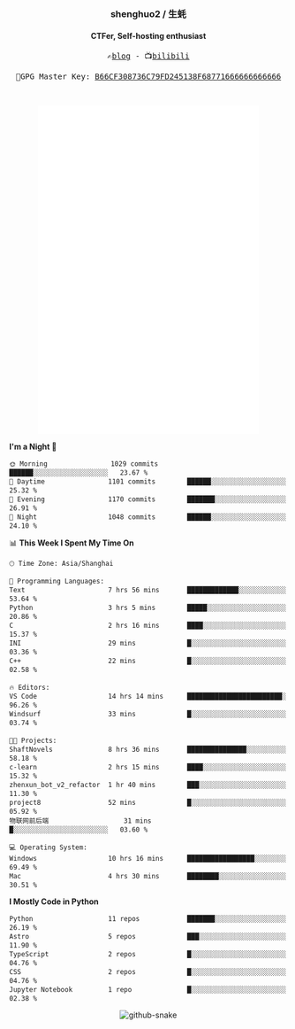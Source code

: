 <h3 align="center"> shenghuo2 / 生蚝 </h3>
<h4 align="center" >CTFer, Self-hosting enthusiast</h3>


<p align="center">
  <samp>
    ✍️<a href="https://blog.shenghuo2.top/">blog</a> -
    📺<a href="https://space.bilibili.com/85894935">bilibili</a>
  </samp>
</p>
<p align="center">
  <samp>
     🔐GPG Master Key: <a align="center" href="https://github.com/shenghuo2.gpg">B66CF308736C79FD245138F68771666666666666</a>
  </samp>
</p>
<br>
<p align="center">
  <a href="https://github.com/shenghuo2">
    <img width="400" align="top" src="https://github.com/shenghuo2/shenghuo2/blob/main/metrics.left.svg" />
  </a>
  <a href="https://github.com/shenghuo2">
    <img width="400" align="top" src="https://github.com/shenghuo2/shenghuo2/blob/main/metrics.right.svg" />
  </a>
</p>


<!--START_SECTION:waka-->
**I'm a Night 🦉** 

```text
🌞 Morning                1029 commits        ██████░░░░░░░░░░░░░░░░░░░   23.67 % 
🌆 Daytime                1101 commits        ██████░░░░░░░░░░░░░░░░░░░   25.32 % 
🌃 Evening                1170 commits        ███████░░░░░░░░░░░░░░░░░░   26.91 % 
🌙 Night                  1048 commits        ██████░░░░░░░░░░░░░░░░░░░   24.10 % 
```


📊 **This Week I Spent My Time On** 

```text
🕑︎ Time Zone: Asia/Shanghai

💬 Programming Languages: 
Text                     7 hrs 56 mins       █████████████░░░░░░░░░░░░   53.64 % 
Python                   3 hrs 5 mins        █████░░░░░░░░░░░░░░░░░░░░   20.86 % 
C                        2 hrs 16 mins       ████░░░░░░░░░░░░░░░░░░░░░   15.37 % 
INI                      29 mins             █░░░░░░░░░░░░░░░░░░░░░░░░   03.36 % 
C++                      22 mins             █░░░░░░░░░░░░░░░░░░░░░░░░   02.58 % 

🔥 Editors: 
VS Code                  14 hrs 14 mins      ████████████████████████░   96.26 % 
Windsurf                 33 mins             █░░░░░░░░░░░░░░░░░░░░░░░░   03.74 % 

🐱‍💻 Projects: 
ShaftNovels              8 hrs 36 mins       ███████████████░░░░░░░░░░   58.18 % 
c-learn                  2 hrs 15 mins       ████░░░░░░░░░░░░░░░░░░░░░   15.32 % 
zhenxun_bot_v2_refactor  1 hr 40 mins        ███░░░░░░░░░░░░░░░░░░░░░░   11.30 % 
project8                 52 mins             █░░░░░░░░░░░░░░░░░░░░░░░░   05.92 % 
物联网前后端                   31 mins             █░░░░░░░░░░░░░░░░░░░░░░░░   03.60 % 

💻 Operating System: 
Windows                  10 hrs 16 mins      █████████████████░░░░░░░░   69.49 % 
Mac                      4 hrs 30 mins       ████████░░░░░░░░░░░░░░░░░   30.51 % 
```

**I Mostly Code in Python** 

```text
Python                   11 repos            ███████░░░░░░░░░░░░░░░░░░   26.19 % 
Astro                    5 repos             ███░░░░░░░░░░░░░░░░░░░░░░   11.90 % 
TypeScript               2 repos             █░░░░░░░░░░░░░░░░░░░░░░░░   04.76 % 
CSS                      2 repos             █░░░░░░░░░░░░░░░░░░░░░░░░   04.76 % 
Jupyter Notebook         1 repo              █░░░░░░░░░░░░░░░░░░░░░░░░   02.38 % 
```




<!--END_SECTION:waka-->


<div align="center">
  <picture>
    <source media="(prefers-color-scheme: dark)" srcset="https://gist.githubusercontent.com/shenghuo2/bfce20b14ab0484cef03bae6e60e0b3a/raw/github-snake-dark.svg" />
    <source media="(prefers-color-scheme: light)" srcset="https://gist.githubusercontent.com/shenghuo2/bfce20b14ab0484cef03bae6e60e0b3a/raw/github-snake.svg" />
    <img alt="github-snake" src="https://gist.githubusercontent.com/shenghuo2/bfce20b14ab0484cef03bae6e60e0b3a/raw/github-snake.svg" />
  </picture>
</div>

<!--
**shenghuo2/shenghuo2** is a ✨ _special_ ✨ repository because its `README.md` (this file) appears on your GitHub profile.

Here are some ideas to get you started:

- 🔭 I’m currently working on ...
- 🌱 I’m currently learning ...
- 👯 I’m looking to collaborate on ...
- 🤔 I’m looking for help with ...
- 💬 Ask me about ...
- 📫 How to reach me: ...
- 😄 Pronouns: ...
- ⚡ Fun fact: ...
-->
